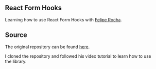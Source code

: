 ## React Form Hooks

Learning how to use React Form Hooks with [Felipe Rocha](https://www.youtube.com/watch?v=qH272VSWje4).

## Source

The original repository can be found [here](https://github.com/felipemotarocha/react-forms).

I cloned the repository and followed his video tutorial to learn how to use the library.